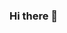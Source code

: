 ### Hi there 👋
<!--
- 🔭 I’m currently working on ... Polishing my python skills
- 🌱 I’m currently learning ... NodeJS
- 👯 I’m looking to collaborate on ... Python projects
- 🤔 I’m looking for help with ... N
- 💬 Ask me about ... Python and AngularJS
- 📫 How to reach me: ... geoffreymungai45@gmail.com
- 😄 Pronouns: ... He/Him
- ⚡ Fun fact: ... I do knife throwing as a sport
-->
